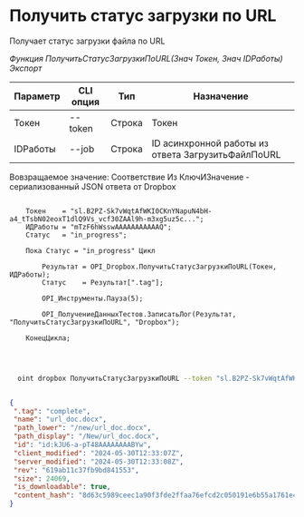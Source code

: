 ﻿---
sidebar_position: 6
---

# Получить статус загрузки по URL
 Получает статус загрузки файла по URL


*Функция ПолучитьСтатусЗагрузкиПоURL(Знач Токен, Знач IDРаботы) Экспорт*

  | Параметр | CLI опция | Тип | Назначение |
  |-|-|-|-|
  | Токен | --token | Строка | Токен |
  | IDРаботы | --job | Строка | ID асинхронной работы из ответа ЗагрузитьФайлПоURL |

  
  Вовзращаемое значение:   Соответствие Из КлючИЗначение - сериализованный JSON ответа от Dropbox

```bsl title="Пример кода"
	
    Токен    = "sl.B2PZ-Sk7vWqtAfWKI0CKnYNapuN4bH-a4_tTsbN02eoxT1dlQ9Vs_vcf30ZAAl9h-m3xg5uz5c...";
    ИДРаботы = "mTzF6hWsswAAAAAAAAAAAQ";
    Статус   = "in_progress";    
    
    Пока Статус = "in_progress" Цикл 
        
        Результат = OPI_Dropbox.ПолучитьСтатусЗагрузкиПоURL(Токен, ИДРаботы);
        Статус    = Результат[".tag"];
        
        OPI_Инструменты.Пауза(5);
        
        OPI_ПолучениеДанныхТестов.ЗаписатьЛог(Результат, "ПолучитьСтатусЗагрузкиПоURL", "Dropbox");
        
    КонецЦикла;

	
```

```sh title="Пример команд CLI"
    
  oint dropbox ПолучитьСтатусЗагрузкиПоURL --token "sl.B2PZ-Sk7vWqtAfWKI0CKnYNapuN4bH-a4_tTsbN02eoxT1dlQ9Vs_vcf30ZAAl9h-m3xg5uz5c..." --job %job%

```


```json title="Результат"

{
 ".tag": "complete",
 "name": "url_doc.docx",
 "path_lower": "/new/url_doc.docx",
 "path_display": "/New/url_doc.docx",
 "id": "id:kJU6-a-pT48AAAAAAAABYw",
 "client_modified": "2024-05-30T12:33:07Z",
 "server_modified": "2024-05-30T12:33:08Z",
 "rev": "619ab11c37fb9bd841553",
 "size": 24069,
 "is_downloadable": true,
 "content_hash": "8d63c5989ceec1a90f3fde2ffaa76efcd2c050191e6b55a1761e4e352590bd8c"
}

```
